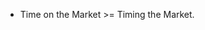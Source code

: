 - Time on the Market >= Timing the Market.
<!---
Seeker91/Seeker91 is a ✨ special ✨ repository because its `README.md` (this file) appears on your GitHub profile.
You can click the Preview link to take a look at your changes.
--->
